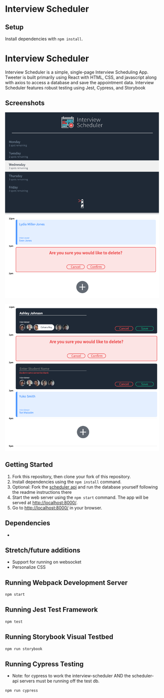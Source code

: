 # Interview Scheduler

## Setup

Install dependencies with `npm install`.

# Interview Scheduler

Interview Scheduler is a simple, single-page Interview Scheduling App. Tweeter is built primarily using React with HTML, CSS, and javascript along with axios to access a database and save the appointment data. Interview Scheduler features robust testing using Jest, Cypress, and Storybook 

## Screenshots
!["Interviews with day list"](https://github.com/mar10outof10/scheduler/blob/master/blob/main/docs/schedulerUI.png?raw=true)

!["Various appointment states to be rendered"](https://github.com/mar10outof10/scheduler/blob/master/blob/main/docs/schedulerAppts.png?raw=true)

## Getting Started

1. Fork this repository, then clone your fork of this repository.
2. Install dependencies using the `npm install` command.
3. Optional: Fork the [scheduler api](https://github.com/lighthouse-labs/scheduler-api) and run the database yourself following the readme instructions there
4. Start the web server using the `npm start` command. The app will be served at <http://localhost:8000/>.
5. Go to <http://localhost:8000/> in your browser.

## Dependencies

-

## Stretch/future additions

- Support for running on websocket
- Personalize CSS

## Running Webpack Development Server

```sh
npm start
```

## Running Jest Test Framework

```sh
npm test
```

## Running Storybook Visual Testbed

```sh
npm run storybook
```

## Running Cypress Testing

- Note: for cypress to work the interview-scheduler AND the scheduler-api servers must be running off the test db.
```sh
npm run cypress
```
